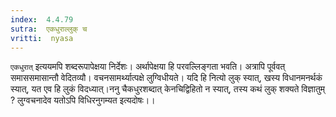 ```yaml
---
index:  4.4.79
sutra:  एकधुराल्लुक् च
vritti:  nyasa
---
```


`एकधुरात्` इत्ययमपि शब्दरूपापेक्षया निर्देशः। अर्थापेक्षया हि परवल्लिङ्गता भवति। अत्रापि पूर्ववत् समाससमासान्तौ वेदितव्यौ। वचनसामर्थ्यात्पक्षे लुग्विधीयते। यदि हि नित्यो लुक् स्यात्, खस्य विधानमनर्थकं स्यात्, यत एव हि लुकं विदध्यात्।ननु चैकधुरशब्दात् केनचिद्विहितो न स्यात्, तस्य कथं लुक् शक्यते विज्ञातुम् ? लुग्वचनादेव यतोऽपि विधिरनुगम्यत इत्यदोषः।।

